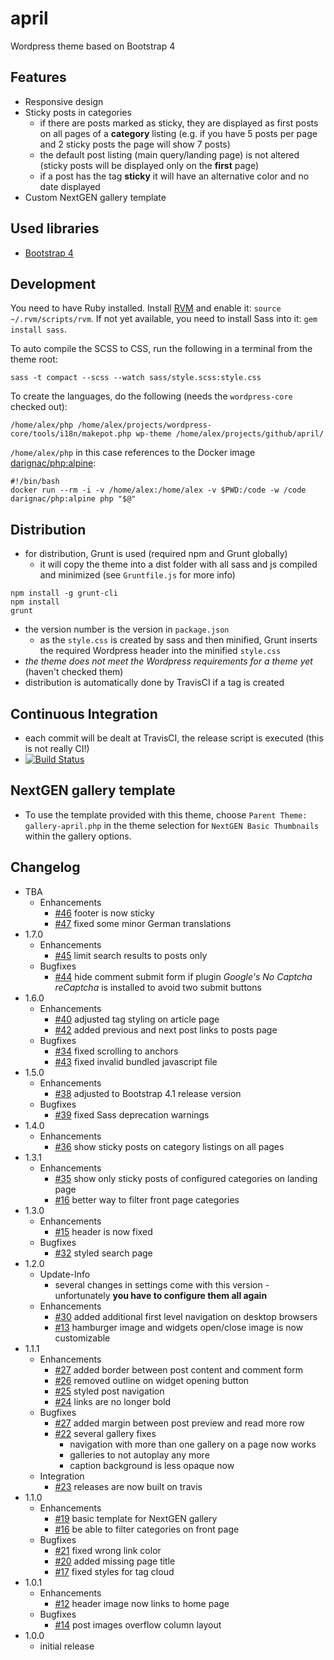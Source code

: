 # april
Wordpress theme based on Bootstrap 4

## Features
* Responsive design
* Sticky posts in categories
    * if there are posts marked as sticky, they are displayed as first posts on all pages of a **category** listing (e.g. if you have 5 posts per page and 2 sticky posts the page will show 7 posts)
    * the default post listing (main query/landing page) is not altered (sticky posts will be displayed only on the **first** page)
    * if a post has the tag **sticky** it will have an alternative color and no date displayed
* Custom NextGEN gallery template

## Used libraries
* [Bootstrap 4](https://getbootstrap.com/ "Bootstrap 4")

## Development
You need to have Ruby installed. Install [RVM](https://rvm.io/) and enable it: `source ~/.rvm/scripts/rvm`.
If not yet available, you need to install Sass into it: `gem install sass`.

To auto compile the SCSS to CSS, run the following in a terminal from the theme root:
```
sass -t compact --scss --watch sass/style.scss:style.css
```

To create the languages, do the following (needs the `wordpress-core` checked out):
```
/home/alex/php /home/alex/projects/wordpress-core/tools/i18n/makepot.php wp-theme /home/alex/projects/github/april/
```
`/home/alex/php` in this case references to the Docker image [darignac/php:alpine](https://hub.docker.com/r/darignac/php/):
```
#!/bin/bash
docker run --rm -i -v /home/alex:/home/alex -v $PWD:/code -w /code darignac/php:alpine php "$@"
```

## Distribution
* for distribution, Grunt is used (required npm and Grunt globally)
    * it will copy the theme into a dist folder with all sass and js compiled and minimized (see ``Gruntfile.js`` for more info)
```
npm install -g grunt-cli
npm install
grunt
```
* the version number is the version in ``package.json``
    * as the ``style.css`` is created by sass and then minified, Grunt inserts the required Wordpress header into the minified ``style.css``
* *the theme does not meet the Wordpress requirements for a theme yet* (haven't checked them)
* distribution is automatically done by TravisCI if a tag is created

## Continuous Integration
* each commit will be dealt at TravisCI, the release script is executed (this is not really CI!)
* [![Build Status](https://travis-ci.org/dArignac/april.svg?branch=master)](https://travis-ci.org/dArignac/april)

## NextGEN gallery template
* To use the template provided with this theme, choose ``Parent Theme: gallery-april.php`` in the theme selection for ``NextGEN Basic Thumbnails`` within the gallery options.

## Changelog
* TBA
    * Enhancements
        * [#46](https://github.com/dArignac/april/issues/46) footer is now sticky
        * [#47](https://github.com/dArignac/april/issues/47) fixed some minor German translations
* 1.7.0
    * Enhancements
        * [#45](https://github.com/dArignac/april/pull/45) limit search results to posts only
    * Bugfixes
        * [#44](https://github.com/dArignac/april/pull/44) hide comment submit form if plugin _Google's No Captcha reCaptcha_ is installed to avoid two submit buttons
* 1.6.0
    * Enhancements
        * [#40](https://github.com/dArignac/april/pull/40) adjusted tag styling on article page
        * [#42](https://github.com/dArignac/april/pull/42) added previous and next post links to posts page
    * Bugfixes
        * [#34](https://github.com/dArignac/april/issues/34) fixed scrolling to anchors
        * [#43](https://github.com/dArignac/april/issues/43) fixed invalid bundled javascript file
* 1.5.0
    * Enhancements
        * [#38](https://github.com/dArignac/april/pull/38) adjusted to Bootstrap 4.1 release version
    * Bugfixes
        * [#39](https://github.com/dArignac/april/issues/39) fixed Sass deprecation warnings
* 1.4.0
    * Enhancements
        * [#36](https://github.com/dArignac/april/issues/36) show sticky posts on category listings on all pages
* 1.3.1
    * Enhancements
        * [#35](https://github.com/dArignac/april/issues/35) show only sticky posts of configured categories on landing page
        * [#16](https://github.com/dArignac/april/issues/16) better way to filter front page categories
* 1.3.0
    * Enhancements
        * [#15](https://github.com/dArignac/april/issues/15) header is now fixed
    * Bugfixes
        * [#32](https://github.com/dArignac/april/issues/32) styled search page
* 1.2.0
    * Update-Info
        * several changes in settings come with this version - unfortunately **you have to configure them all again**
    * Enhancements
        * [#30](https://github.com/dArignac/april/issues/30) added additional first level navigation on desktop browsers
        * [#13](https://github.com/dArignac/april/issues/13) hamburger image and widgets open/close image is now customizable
* 1.1.1
    * Enhancements
        * [#27](https://github.com/dArignac/april/issues/27) added border between post content and comment form
        * [#26](https://github.com/dArignac/april/issues/26) removed outline on widget opening button
        * [#25](https://github.com/dArignac/april/issues/25) styled post navigation
        * [#24](https://github.com/dArignac/april/issues/24) links are no longer bold
    * Bugfixes
        * [#27](https://github.com/dArignac/april/issues/27) added margin between post preview and read more row
        * [#22](https://github.com/dArignac/april/issues/22) several gallery fixes
            * navigation with more than one gallery on a page now works
            * galleries to not autoplay any more
            * caption background is less opaque now
    * Integration
        * [#23](https://github.com/dArignac/april/issues/23) releases are now built on travis
* 1.1.0
    * Enhancements
        * [#19](https://github.com/dArignac/april/issues/19) basic template for NextGEN gallery
        * [#16](https://github.com/dArignac/april/issues/16) be able to filter categories on front page
    * Bugfixes
        * [#21](https://github.com/dArignac/april/issues/21) fixed wrong link color
        * [#20](https://github.com/dArignac/april/issues/20) added missing page title
        * [#17](https://github.com/dArignac/april/issues/17) fixed styles for tag cloud
* 1.0.1
    * Enhancements
        * [#12](https://github.com/dArignac/april/issues/12) header image now links to home page 
    * Bugfixes
        * [#14](https://github.com/dArignac/april/issues/14) post images overflow column layout
* 1.0.0
    * initial release